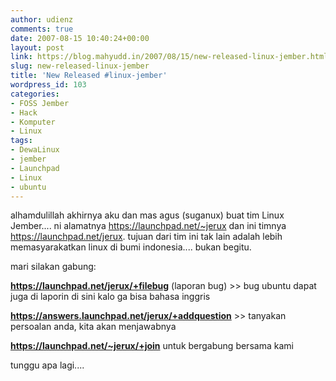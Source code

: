 ```yaml
---
author: udienz
comments: true
date: 2007-08-15 10:40:24+00:00
layout: post
link: https://blog.mahyudd.in/2007/08/15/new-released-linux-jember.html
slug: new-released-linux-jember
title: 'New Released #linux-jember'
wordpress_id: 103
categories:
- FOSS Jember
- Hack
- Komputer
- Linux
tags:
- DewaLinux
- jember
- Launchpad
- Linux
- ubuntu
---
```


alhamdulillah akhirnya aku dan mas agus (suganux) buat tim Linux Jember.... ni alamatnya https://launchpad.net/~jerux dan ini timnya https://launchpad.net/jerux. tujuan dari tim ini tak lain adalah lebih memasyarakatkan linux di bumi indonesia.... bukan begitu.

mari silakan gabung:

**https://launchpad.net/jerux/+filebug** (laporan bug) >> bug ubuntu dapat juga di laporin di sini kalo ga bisa bahasa inggris

**https://answers.launchpad.net/jerux/+addquestion** >> tanyakan persoalan anda, kita akan menjawabnya

**https://launchpad.net/~jerux/+join** untuk bergabung bersama kami

tunggu apa lagi....
